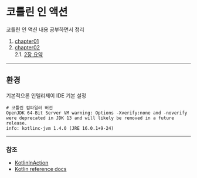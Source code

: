 # 코틀린 인 액션

코틀린 인 액션 내용 공부하면서 정리

1. [chapter01](chapter01/README.md)
2. [chapter02](chapter02/README.md)  
    2.1. [2장 요약](chapter02/SUMMARY.md)

---

## 환경

기본적으론 인텔리제이 IDE 기본 설정 
```shell
# 코틀린 컴파일러 버전
OpenJDK 64-Bit Server VM warning: Options -Xverify:none and -noverify were deprecated in JDK 13 and will likely be removed in a future release.
info: kotlinc-jvm 1.4.0 (JRE 16.0.1+9-24)
```

---

### 참조

* [KotlinInAction](https://www.manning.com/books/kotlin-in-action)
* [Kotlin reference docs](https://kotlinlang.org/docs/home.html)